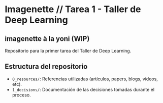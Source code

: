 # Imagenette // Tarea 1 - Taller de Deep Learning

## imagenette à la yoni (WIP)

Repositorio para la primer tarea del Taller de Deep Learning. 

## Estructura del repositorio

- `0_resources/`: Referencias utilizadas (artículos, papers, blogs, videos, etc).
- `1_decisions/`: Documentación de las decisiones tomadas durante el proceso.



